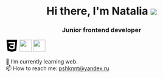 <!--
### Hi there, I'm Natalia 👋

<h1 align="center">Hi there, I'm <a href="#" target="_blank">Natalia</a> 
<img src="https://github.com/blackcater/blackcater/raw/main/images/Hi.gif" height="32"/></h1>
<h3 align="center">Junior frontend developer</h3>

<!--
**NataliaPushkina/NataliaPushkina** is a ✨ _special_ ✨ repository because its `README.md` (this file) appears on your GitHub profile.

Here are some ideas to get you started:

- 🔭 I’m currently working on ...
- 🌱 I’m currently learning web.
- 👯 I’m looking to collaborate on ...
- 🤔 I’m looking for help with ...
- 💬 Ask me about ...
- 📫 How to reach me: pshknnt@yandex.ru
- 😄 Pronouns: ...
- ⚡ Fun fact: ...
-->

<h1 align="center">Hi there, I'm Natalia 
<img src="https://github.com/blackcater/blackcater/raw/main/images/Hi.gif" height="32"/></h1>
<h3 align="center">Junior frontend developer</h3>

<img height="32" width="32" src="https://github.com/simple-icons/simple-icons/blob/develop/icons/css3.svg">
<img height="32" width="32" src="https://github.com/simple-icons/simple-icons/blob/develop/icons/html5.svg">
<img height="32" width="32" src="https://simpleicons.org/javascript.svg">

🌱 I’m currently learning web. <br>
📫 How to reach me: pshknnt@yandex.ru
